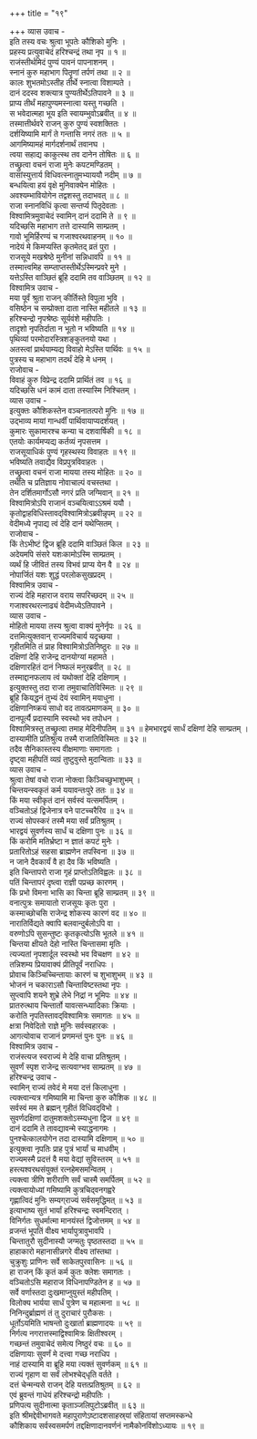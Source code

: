 +++
title = "१९"

+++
व्यास उवाच -  
इति तस्य वचः श्रुत्वा भूपतेः कौशिको मुनिः ।  
प्रहस्य प्रत्युवाचेदं हरिश्चन्द्रं तथा नृप ॥ १ ॥  
राजंस्तीर्थमिदं पुण्यं पावनं पापनाशनम् ।  
स्नानं कुरु महाभाग पितॄणां तर्पणं तथा ॥ २ ॥  
कालः शुभतमोऽस्तीह तीर्थे स्नात्वा विशाम्पते ।  
दानं ददस्व शक्त्यात्र पुण्यतीर्थेऽतिपावने ॥ ३ ॥  
प्राप्य तीर्थं महापुण्यमस्नात्वा यस्तु गच्छति ।  
स भवेदात्महा भूय इति स्वायम्भुवोऽब्रवीत् ॥ ४ ॥  
तस्मात्तीर्थवरे राजन् कुरु पुण्यं स्वशक्तितः ।  
दर्शयिष्यामि मार्गं ते गन्तासि नगरं ततः ॥ ५ ॥  
आगमिष्यामहं मार्गदर्शनार्थं तवानघ ।  
त्वया सहाद्य काकुत्स्थ तव दानेन तोषितः ॥ ६ ॥  
तच्छ्रुत्वा वचनं राजा मुनेः कपटमण्डितम् ।  
वासांस्युत्तार्य विधिवत्स्नातुमभ्याययौ नदीम् ॥ ७ ॥  
बन्धयित्वा हयं वृक्षे मुनिवाक्येन मोहितः ।  
अवश्यम्भावियोगेन तद्वशस्तु तदाभवत् ॥ ८ ॥  
राजा स्नानविधिं कृत्वा सन्तर्प्य पितृदेवताः ।  
विश्वामित्रमुवाचेदं स्वामिन् दानं ददामि ते ॥ ९ ॥  
यदिच्छसि महाभाग तत्ते दास्यामि साम्प्रतम् ।  
गावो भूमिर्हिरण्यं च गजाश्वरथवाहनम् ॥ १० ॥  
नादेयं मे किमप्यस्ति कृतमेतद्‌ व्रतं पुरा ।  
राजसूये मखश्रेष्ठे मुनीनां सन्निधावपि ॥ ११ ॥  
तस्मात्त्वमिह सम्प्ताप्तस्तीर्थेऽस्मिन्प्रवरे मुने ।  
यत्तेऽस्ति वाञ्छितं ब्रूहि ददामि तव वाञ्छितम् ॥ १२ ॥  
विश्वामित्र उवाच -  
मया पूर्वं श्रुता राजन् कीर्तिस्ते विपुला भुवि ।  
वसिष्ठेन च सम्प्रोक्ता दाता नास्ति महीतले ॥ १३ ॥  
हरिश्चन्द्रो नृपश्रेष्ठः सूर्यवंशे महीपतिः ।  
तादृशो नृपतिर्दाता न भूतो न भविष्यति ॥ १४ ॥  
पृथिव्यां परमोदारस्त्रिशङ्कुतनयो यथा ।  
अतस्त्वां प्रार्थयाम्यद्य विवाहो मेऽस्ति पार्थिवः ॥ १५ ॥  
पुत्रस्य च महाभाग तदर्थं देहि मे धनम् ।  
राजोवाच -  
विवाहं कुरु विप्रेन्द्र ददामि प्रार्थितं तव ॥ १६ ॥  
यदिच्छसि धनं कामं दाता तस्यास्मि निश्चितम् ।  
व्यास उवाच -  
इत्युक्तः कौशिकस्तेन वञ्चनातत्परो मुनिः ॥ १७ ॥  
उद्‌भाव्य मायां गान्धर्वीं पार्थिवायाप्यदर्शयत् ।  
कुमारः सुकामारश्च कन्या च दशवार्षिकी ॥ १८ ॥  
एतयोः कार्यमप्यद्य कर्तव्यं नृपसत्तम ।  
राजसूयाधिकं पुण्यं गृहस्थस्य विवाहतः ॥ १९ ॥  
भविष्यति तवाद्यैव विप्रपुत्रविवाहतः ।  
तच्छ्रुत्वा वचनं राजा मायया तस्य मोहितः ॥ २० ॥  
तथेति च प्रतिज्ञाय नोवाचाल्पं वचस्तथा ।  
तेन दर्शितमार्गोऽसौ नगरं प्रति जग्मिवान् ॥ २१ ॥  
विश्वामित्रोऽपि राजानं वञ्चयित्वाऽऽश्रमं ययौ ।  
कृतोद्वाहविधिस्तावद्‌विश्वामित्रोऽब्रवीन्नृपम् ॥ २२ ॥  
वेदीमध्ये नृपाद्य त्वं देहि दानं यथेप्सितम् ।  
राजोवाच -  
किं तेऽभीष्टं द्विज ब्रूहि ददामि वाञ्छितं किल ॥ २३ ॥  
अदेयमपि संसरे यशःकामोऽस्मि साम्प्रतम् ।  
व्यर्थं हि जीवितं तस्य विभवं प्राप्य येन वै ॥ २४ ॥  
नोपार्जितं यशः शुद्धं परलोकसुखप्रदम् ।  
विश्वामित्र उवाच -  
राज्यं देहि महाराज वराय सपरिच्छदम् ॥ २५ ॥  
गजाश्वरथरत्नाढ्यं वेदीमध्येऽतिपावने ।  
व्यास उवाच -  
मोहितो मायया तस्य श्रुत्वा वाक्यं मुनेर्नृपः ॥ २६ ॥  
दत्तमित्युक्तवान् राज्यमविचार्य यदृच्छया ।  
गृहीतमिति तं प्राह विश्वामित्रोऽतिनिष्ठुरः ॥ २७ ॥  
दक्षिणां देहि राजेन्द्र दानयोग्यां महामते ।  
दक्षिणारहितं दानं निष्फलं मनुरब्रवीत् ॥ २८ ॥  
तस्माद्दानफलाय त्वं यथोक्तां देहि दक्षिणाम् ।  
इत्युक्तस्तु तदा राजा तमुवाचातिविस्मितः ॥ २९ ॥  
ब्रूहि कियद्धनं तुभ्यं देयं स्वामिन् मयाधुना ।  
दक्षिणानिष्क्रयं साधो वद तावत्प्रमाणकम् ॥ ३० ॥  
दानपूर्त्यै प्रदास्यामि स्वस्थो भव तपोधन ।  
विश्वामित्रस्तु तच्छ्रुत्वा तमाह मेदिनीपतिम् ॥ ३१ ॥
हेमभारद्वयं सार्धं दक्षिणां देहि साम्प्रतम् ।  
दास्यामीति प्रतिश्रुत्य तस्मै राजातिविस्मितः ॥ ३२ ॥  
तदैव सैनिकास्तस्य वीक्षमाणाः समागताः ।  
दृष्ट्वा महीपतिं व्यग्रं तुष्टुवुस्ते मुदान्विताः ॥ ३३ ॥  
व्यास उवाच -  
श्रुत्वा तेषां वचो राजा नोक्त्वा किञ्चिच्छुभाशुभम् ।  
चिन्तयन्स्वकृतं कर्म ययावन्तःपुरे ततः ॥ ३४ ॥  
किं मया स्वीकृतं दानं सर्वस्वं यत्समर्पितम् ।  
वञ्चितोऽहं द्विजेनात्र वने पाटच्चरैरिव ॥ ३५ ॥  
राज्यं सोपस्करं तस्मै मया सर्वं प्रतिश्रुतम् ।  
भारद्वयं सुवर्णस्य सार्धं च दक्षिणा पुनः ॥ ३६ ॥  
किं करोमि मतिर्भ्रष्टा न ज्ञातं कपटं मुनेः ।  
प्रतारितोऽहं सहसा ब्राह्मणेन तपस्विना ॥ ३७ ॥  
न जाने दैवकार्यं वै हा दैव किं भविष्यति ।  
इति चिन्तापरो राजा गृहं प्राप्तोऽतिविह्वलः ॥ ३८ ॥  
पतिं चिन्तापरं दृष्त्वा राज्ञी पप्रच्छ कारणम् ।  
किं प्रभो विमना भासि का चिन्ता ब्रूहि साम्प्रतम् ॥ ३९ ॥  
वनात्पुत्रः समायातो राजसूयः कृतः पुरा ।  
कस्माच्छोचसि राजेन्द्र शोकस्य कारणं वद ॥ ४० ॥  
नारातिर्विद्यते क्वापि बलवान्दुर्बलोऽपि वा ।  
वरुणोऽपि सुसन्तुष्टः कृतकृत्योऽसि भूतले ॥ ४१ ॥  
चिन्तया क्षीयते देहो नास्ति चिन्तासमा मृतिः ।  
त्यज्यतां नृपशार्दूल स्वस्थो भव विचक्षण ॥ ४२ ॥  
तन्निशम्य प्रियावाक्यं प्रीतिपूर्वं नराधिपः ।  
प्रोवाच किञ्चिच्चिन्तायाः कारणं च शुभाशुभम् ॥ ४३ ॥  
भोजनं न चकाराऽसौ चिन्ताविष्टस्तथा नृपः ।  
सुप्त्वापि शयने शुभ्रे लेभे निद्रां न भूमिपः ॥ ४४ ॥  
प्रातरुत्थाय चिन्तार्तो यावत्सन्ध्यादिकाः क्रियाः ।  
करोति नृपतिस्तावद्‌विश्वामित्रः समागतः ॥ ४५ ॥  
क्षत्रा निवेदितो राज्ञे मुनिः सर्वस्वहारकः ।  
आगत्योवाच राजानं प्रणमन्तं पुनः पुनः ॥ ४६ ॥  
विश्वामित्र उवाच -  
राजंस्त्यज स्वराज्यं मे देहि वाचा प्रतिश्रुतम् ।  
सुवर्णं स्पृश राजेन्द्र सत्यवाग्भव साम्प्रतम् ॥ ४७ ॥  
हरिश्चन्द्र उवाच -  
स्वामिन् राज्यं तवेदं मे मया दत्तं किलाधुना ।  
त्यक्त्वान्यत्र गमिष्यामि मा चिन्ता कुरु कौशिक ॥ ४८ ॥  
सर्वस्वं मम ते ब्रह्मन् गृहीतं विधिवद्‌विभो ।  
सुवर्णदक्षिणां दातुमशक्तोऽस्म्यधुना द्विज ॥ ४९ ॥  
दानं ददामि ते तावद्यावन्मे स्याद्धनागमः ।  
पुनश्चेत्कालयोगेन तदा दास्यामि दक्षिणाम् ॥ ५० ॥  
इत्युक्त्वा नृपतिः प्राह पुत्रं भार्यां च माधवीम् ।  
राज्यमस्मै प्रदत्तं वै मया वेद्यां सुविस्तरम् ॥ ५१ ॥  
हस्त्यश्वरथसंयुक्तं रत्नहेमसमन्वितम् ।  
त्यक्त्वा त्रीणि शरीराणि सर्वं चास्मै समर्पितम् ॥ ५२ ॥  
त्यक्त्वायोध्यां गमिष्यामि कुत्रचिद्‌वनगह्वरे  
गृह्णात्विदं मुनिः सम्यग्‌राज्यं सर्वसमृद्धिमत् ॥ ५३ ॥  
इत्याभाष्य सुतं भार्यां हरिश्चन्द्रः स्वमन्दिरात् ।  
विनिर्गतः सुधर्मात्मा मानयंस्तं द्विजोत्तमम् ॥ ५४ ॥  
व्रजन्तं भूपतिं वीक्ष्य भार्यापुत्रावुभावपि ।  
चिन्तातुरौ सुदीनास्यौ जग्मतुः पृष्ठतस्तदा ॥ ५५ ॥  
हाहाकारो महानासीन्नगरे वीक्ष्य तांस्तथा ।  
चुक्रुशुः प्राणिनः सर्वे साकेतपुरवासिनः ॥ ५६ ॥  
हा राजन् किं कृतं कर्म कुतः क्लेशः समागतः ।  
वञ्चितोऽसि महाराज विधिनापण्डितेन ह ॥ ५७ ॥  
सर्वे वर्णास्तदा दुःखमाप्नुयुस्तं महीपतिम् ।  
विलोक्य भार्यया सार्धं पुत्रेण च महात्मना ॥ ५८ ॥  
निनिन्दुर्ब्राह्मणं तं तु दुराचारं पुरौकसः ।  
धूर्तोऽयमिति भाषन्तो दुःखार्ता ब्राह्मणादयः ॥ ५९ ॥  
निर्गत्य नगरात्तस्माद्विश्वामित्रः क्षितीश्वरम् ।  
गच्छन्तं तमुवाचेदं समेत्य निष्ठुरं वचः ॥ ६० ॥  
दक्षिणायाः सुवर्णं मे दत्त्वा गच्छ नराधिप ।  
नाहं दास्यामि वा ब्रूहि मया त्यक्तं सुवर्णकम् ॥ ६१ ॥  
राज्यं गृहाण वा सर्वं लोभश्चेद्‌धृति वर्तते ।  
दत्तं चेन्मन्यसे राजन् देहि यत्तत्प्रतिश्रुतम् ॥ ६२ ॥  
एवं ब्रुवन्तं गाधेयं हरिश्चन्द्रो महीपतिः ।  
प्रणिपत्य सुदीनात्मा कृताञ्जलिपुटोऽब्रवीत् ॥ ६३ ॥  
इति श्रीमद्देवीभागवते महापुराणेऽष्टादशसाहस्र्यां संहितायां सप्तमस्कन्धे  
कौशिकाय सर्वस्वसमर्पणं तद्दक्षिणादानवर्णनं नामैकोनविंशोऽध्यायः ॥ १९ ॥
